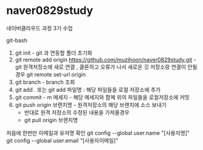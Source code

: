 # naver0829study
네이버클라우드 과정 3기 수업 


git-bash

1. git init - git 과 연동할 폴더 초기화
2. git remote add origin https://github.com/muzihoon/naver0829study.git -git 원격저장소에 새로 연결 , 클론하고
   오류가 나서 새로운 깃 저장소랑 연결이 안될경우
   git remote set-url origin 
4. git branch - branch 조회
5. git add . 또는 git add 파일명 : 해당 파일들을 로컬 저장소에 추가
6. git commit - m 메세지 - 해당 메세지와 함께 위의 파일들을 로컬저장소에 커밋
7. git push origin 브랜치명 - 원격저장소의 해당 브랜치에 소스 보내기
   - 반대로 원격 저장소의 수정된 내용을 가져올경우
   - git pull origin 브랜치명


처음에 한번만 이메일과 유저명 확인
git config --global user.name "[사용자명]"
git config --global user.email "[사용자이메일]"
